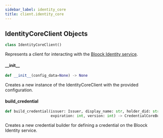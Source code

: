 ```yaml
---
sidebar_label: identity_core
title: client.identity_core
---
```


## IdentityCoreClient Objects

```python
class IdentityCoreClient()
```

Represents a client for interacting with the [Bloock Identity service](https://dashboard.bloock.com/login).

#### \_\_init\_\_

```python
def __init__(config_data=None) -> None
```

Creates a new instance of the IdentityCoreClient with the provided configuration.


#### build\_credential

```python
def build_credential(issuer: Issuer, display_name: str, holder_did: str,
                     expiration: int, version: int) -> CredentialCoreBuilder
```

Creates a new credential builder for defining a credential on the Bloock Identity service.


